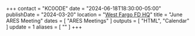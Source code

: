 +++
contact = "KC0ODE"
date = "2024-06-18T18:30:00-05:00"
publishDate = "2024-03-20"
location = "[West Fargo FD HQ](/places/west-fargo-fire-department-headquarters/)"
title = "June ARES Meeting"
dates = [ "ARES Meetings" ]
outputs = [ "HTML", "Calendar" ]
update = 1
aliases = [ "" ]
+++
